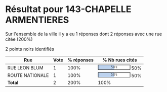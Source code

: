 # Résultat pour 143-CHAPELLE ARMENTIERES

Sur l'ensemble de la ville il y a eu 1 réponses dont 2 réponses avec une rue citée (200%)

2 points noirs identifiés

| Rue | Vote | % réponses | % Nb rues cités|
|-----|------|------------|----------------|
| RUE LEON BLUM | 1 | 100% | <img src="../../img/bar_50.gif" />&nbsp;50%|
| ROUTE NATIONALE | 1 | 100% | <img src="../../img/bar_50.gif" />&nbsp;50%|
| **Total** | 2 | 200% | 100%|
